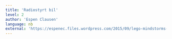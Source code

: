 ```yaml
---
title: 'Radiostyrt bil'
level: 2
author: 'Espen Clausen'
language: nb
external: 'https://espenec.files.wordpress.com/2015/09/lego-mindstorms-del-2-4.pdf'
---
```

